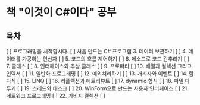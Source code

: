 # 책 "이것이 C#이다" 공부

## 목차
[ ] 프로그래밍을 시작합시다.
[ ] 처음 만드는 C# 프로그램
3. 데이터 보관하기 [ ]
4. 데이터를 가공하는 연산자 [ ]
5. 코드의 흐름 제어하기 [ ]
6. 메소드로 코드 간추리기 [ ]
7. 클래스 [ ]
8. 인터페이스와 추상 클래스 [ ]
9. 프로퍼티 [ ]
10. 배열과 컬렉션 그리고 인덱서 [ ]
11. 일반화 프로그래밍 [ ]
12. 예외처리하기 [ ]
13. 개리자와 이벤트 [ ]
14. 람다식 [ ]
15. LINQ [ ]
16. 리플렉션과 애트리뷰트 [ ]
17. dynamic 형식 [ ]
18. 파일 다루기 [ ]
19. 스레드와 태스크 [ ]
20. WinForm으로 만드는 사용자 인터페이스 [ ]
21. 네트워크 프로그래밍 [ ]
22. 가비지 컬렉션 [ ]
